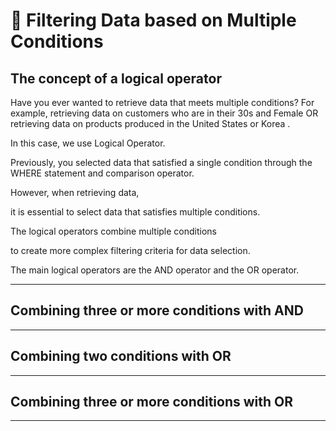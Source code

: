 # 🧩 Filtering Data based on Multiple Conditions
## The concept of a logical operator

Have you ever wanted to retrieve data that meets  multiple conditions? 
For example, retrieving data on customers who are in their 30s and Female OR retrieving data on products produced in the United States or Korea .
 
 In this case, we use Logical Operator.

 Previously, you selected data that satisfied a single condition through the WHERE statement and comparison operator.

However, when retrieving data,

it is essential to select data that satisfies multiple conditions. 

The logical operators combine multiple conditions

to create more complex filtering criteria for data selection.

The main logical operators are the AND operator and the OR operator.
___

## Combining three or more conditions with AND


___

## Combining two conditions with OR


___

## Combining three or more conditions with OR


___
